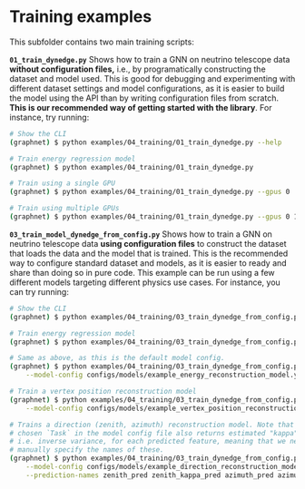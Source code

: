 # Training examples

This subfolder contains two main training scripts:

**`01_train_dynedge.py`** Shows how to train a GNN on neutrino telescope data **without configuration files,** i.e., by programatically constructing the dataset and model used. This is good for debugging and experimenting with different dataset settings and model configurations, as it is easier to build the model using the API than by writing configuration files from scratch. **This is our recommended way of getting started with the library**. For instance, try running:

```bash
# Show the CLI
(graphnet) $ python examples/04_training/01_train_dynedge.py --help

# Train energy regression model
(graphnet) $ python examples/04_training/01_train_dynedge.py

# Train using a single GPU
(graphnet) $ python examples/04_training/01_train_dynedge.py --gpus 0

# Train using multiple GPUs
(graphnet) $ python examples/04_training/01_train_dynedge.py --gpus 0 1
```

**`03_train_model_dynedge_from_config.py`** Shows how to train a GNN on neutrino telescope data **using configuration files** to construct the dataset that loads the data and the model that is trained. This is the recommended way to configure standard dataset and models, as it is easier to ready and share than doing so in pure code. This example can be run using a few different models targeting different physics use cases. For instance, you can try running:

```bash
# Show the CLI
(graphnet) $ python examples/04_training/03_train_dynedge_from_config.py --help

# Train energy regression model
(graphnet) $ python examples/04_training/03_train_dynedge_from_config.py

# Same as above, as this is the default model config.
(graphnet) $ python examples/04_training/03_train_dynedge_from_config.py \
    --model-config configs/models/example_energy_reconstruction_model.yml

# Train a vertex position reconstruction model
(graphnet) $ python examples/04_training/03_train_dynedge_from_config.py \
    --model-config configs/models/example_vertex_position_reconstruction_model.yml

# Trains a direction (zenith, azimuth) reconstruction model. Note that the
# chosen `Task` in the model config file also returns estimated "kappa" values,
# i.e. inverse variance, for each predicted feature, meaning that we need to
# manually specify the names of these.
(graphnet) $ python examples/04_training/03_train_dynedge_from_config.py --gpus 0 \
    --model-config configs/models/example_direction_reconstruction_model.yml  \
    --prediction-names zenith_pred zenith_kappa_pred azimuth_pred azimuth_kappa_pred
```
